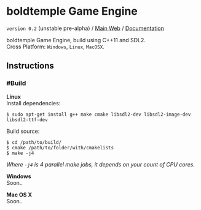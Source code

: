 # boldtemple Game Engine
`version 0.2` (unstable pre-alpha) /
[Main Web](http://gaming.boldtemple.net/engine/bge/ "boldtemple Game Engine Main web") / 
[Documentation](http://boldtemplegaming.github.io/Engine/ "boldtemple Game Engine Documentation")

boldtemple Game Engine, build using C++11 and SDL2.
<br/>Cross Platform: `Windows`, `Linux`, `MacOSX`.

## Instructions
### #Build
**Linux**<br/>
Install dependencies:
```
$ sudo apt-get install g++ make cmake libsdl2-dev libsdl2-image-dev libsdl2-ttf-dev 
```
Build source:
```
$ cd /path/to/build/
$ cmake /path/to/folder/with/cmakelists
$ make -j4
```
*Where `-j4` is 4 parallel make jobs, it depends on your count of CPU cores.*

**Windows**<br/>
Soon..

**Mac OS X**<br/>
Soon..




<!-- **boldtemple Game Engine** -->
